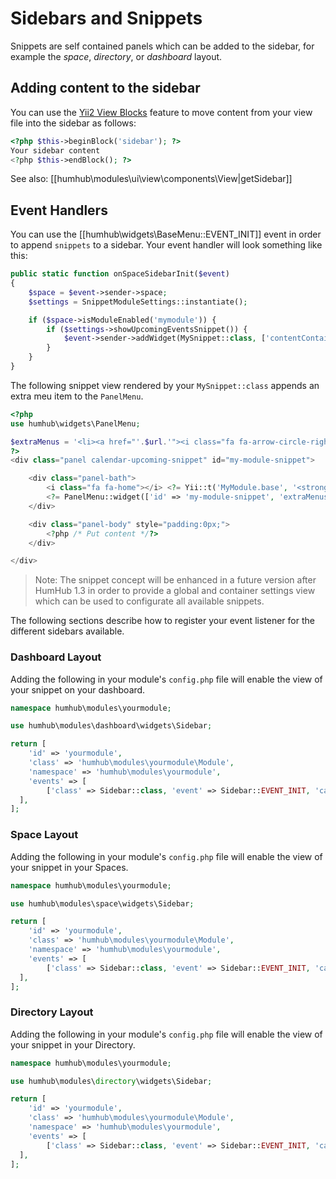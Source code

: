 Sidebars and Snippets
======================

Snippets are self contained panels which can be added to the sidebar, for example the _space_, _directory_, or _dashboard_ layout.


## Adding content to the sidebar

You can use the [Yii2 View Blocks](https://www.yiiframework.com/doc/guide/2.0/en/structure-views#using-blocks) feature to move content from your view file into the sidebar as follows:

```php
<?php $this->beginBlock('sidebar'); ?>
Your sidebar content
<?php $this->endBlock(); ?>
```

See also: [[humhub\modules\ui\view\components\View|getSidebar]]


## Event Handlers

You can use the [[humhub\widgets\BaseMenu::EVENT_INIT]] event in order to append `snippets` to a sidebar.
Your event handler will look something like this:

```php
public static function onSpaceSidebarInit($event)
{
    $space = $event->sender->space;
    $settings = SnippetModuleSettings::instantiate();

    if ($space->isModuleEnabled('mymodule')) {
        if ($settings->showUpcomingEventsSnippet()) {
            $event->sender->addWidget(MySnippet::class, ['contentContainer' => $space], ['sortOrder' => $settings->upcomingEventsSnippetSortOrder]);
        }
    }
}
```

The following snippet view rendered by your `MySnippet::class` appends an extra meu item to the `PanelMenu`.

```php
<?php
use humhub\widgets\PanelMenu;

$extraMenus = '<li><a href="'.$url.'"><i class="fa fa-arrow-circle-right"></i> '. Yii::t('MyModule.base', 'Some extra snippet men item') .'</a></li>';
?>
<div class="panel calendar-upcoming-snippet" id="my-module-snippet">

    <div class="panel-bath">
        <i class="fa fa-home"></i> <?= Yii::t('MyModule.base', '<strong>My</strong> snippet'); ?>
        <?= PanelMenu::widget(['id' => 'my-module-snippet', 'extraMenus' => $extraMenus]); ?>
    </div>

    <div class="panel-body" style="padding:0px;">
        <?php /* Put content */?>
    </div>

</div>
```

> Note: The snippet concept will be enhanced in a future version after HumHub 1.3 in order to provide a global and container settings view which can be used
to configurate all available snippets.

The following sections describe how to register your event listener for the different sidebars available.

### Dashboard Layout

Adding the following in your module's `config.php` file will enable the view of your snippet on your dashboard.

```php
namespace humhub\modules\yourmodule;

use humhub\modules\dashboard\widgets\Sidebar;

return [
    'id' => 'yourmodule',
    'class' => 'humhub\modules\yourmodule\Module',
    'namespace' => 'humhub\modules\yourmodule',
    'events' => [
        ['class' => Sidebar::class, 'event' => Sidebar::EVENT_INIT, 'callback' => ['humhub\modules\yourmodule\Module', 'onDashboardSidebarInit']],
  ],
];
```

### Space Layout

Adding the following in your module's `config.php` file will enable the view of your snippet in your Spaces.

```php
namespace humhub\modules\yourmodule;

use humhub\modules\space\widgets\Sidebar;

return [
    'id' => 'yourmodule',
    'class' => 'humhub\modules\yourmodule\Module',
    'namespace' => 'humhub\modules\yourmodule',
    'events' => [
        ['class' => Sidebar::class, 'event' => Sidebar::EVENT_INIT, 'callback' => ['humhub\modules\yourmodule\Events', 'onSpaceSidebarInit']],
  ],
];
```

### Directory Layout

Adding the following in your module's `config.php` file will enable the view of your snippet in your Directory.

```php
namespace humhub\modules\yourmodule;

use humhub\modules\directory\widgets\Sidebar;

return [
    'id' => 'yourmodule',
    'class' => 'humhub\modules\yourmodule\Module',
    'namespace' => 'humhub\modules\yourmodule',
    'events' => [
        ['class' => Sidebar::class, 'event' => Sidebar::EVENT_INIT, 'callback' => ['humhub\modules\yourmodule\Events', 'onDirectorySidebarInit']],
  ],
];
```
